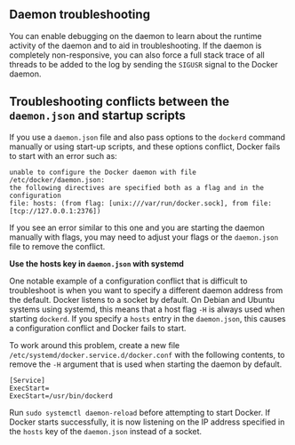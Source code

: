 ## Daemon troubleshooting

You can enable debugging on the daemon to learn about the runtime activity of the daemon and to aid in troubleshooting.
If the daemon is completely non-responsive, you can also force a full stack trace of all threads to be added to the log
by sending the `SIGUSR` signal to the Docker daemon.

## Troubleshooting conflicts between the `daemon.json` and startup scripts

If you use a `daemon.json` file and also pass options to the `dockerd` command manually or using start-up scripts, and
these options conflict, Docker fails to start with an error such as:

```shell script
unable to configure the Docker daemon with file /etc/docker/daemon.json:
the following directives are specified both as a flag and in the configuration
file: hosts: (from flag: [unix:///var/run/docker.sock], from file: [tcp://127.0.0.1:2376])
```

If you see an error similar to this one and you are starting the daemon manually with flags, you may need to adjust your
flags or the `daemon.json` file to remove the conflict.

**Use the hosts key in `daemon.json` with systemd**

One notable example of a configuration conflict that is difficult to troubleshoot is when you want to specify a
different daemon address from the default. Docker listens to a socket by default. On Debian and Ubuntu systems using
systemd, this means that a host flag `-H` is always used when starting `dockerd`. If you specify a `hosts` entry in the
`daemon.json`, this causes a configuration conflict and Docker fails to start.

To work around this problem, create a new file `/etc/systemd/docker.service.d/docker.conf` with the following contents,
to remove the `-H` argument that is used when starting the daemon by default.

```shell script
[Service]
ExecStart=
ExecStart=/usr/bin/dockerd
```

Run `sudo systemctl daemon-reload` before attempting to start Docker. If Docker starts successfully, it is now listening
on the IP address specified in the `hosts` key of the `daemon.json` instead of a socket.